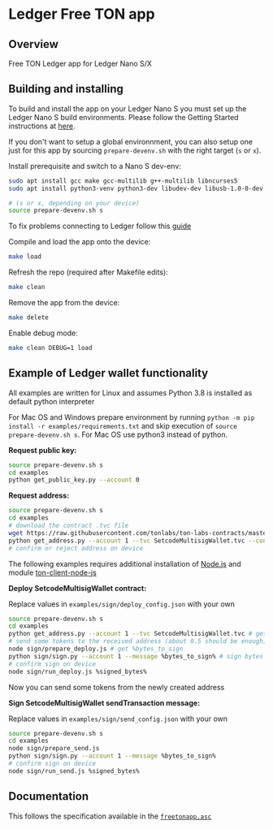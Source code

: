 # Ledger Free TON app

## Overview
Free TON Ledger app for Ledger Nano S/X

## Building and installing
To build and install the app on your Ledger Nano S you must set up the Ledger Nano S build environments. Please follow the Getting Started instructions at [here](https://ledger.readthedocs.io/en/latest/userspace/getting_started.html).

If you don't want to setup a global environnment, you can also setup one just for this app by sourcing `prepare-devenv.sh` with the right target (`s` or `x`).

Install prerequisite and switch to a Nano S dev-env:

```bash
sudo apt install gcc make gcc-multilib g++-multilib libncurses5
sudo apt install python3-venv python3-dev libudev-dev libusb-1.0-0-dev

# (s or x, depending on your device)
source prepare-devenv.sh s 
```

To fix problems connecting to Ledger follow this [guide](https://support.ledger.com/hc/en-us/articles/115005165269-Fix-connection-issues)

Compile and load the app onto the device:
```bash
make load
```

Refresh the repo (required after Makefile edits):
```bash
make clean
```

Remove the app from the device:
```bash
make delete
```

Enable debug mode:
```bash
make clean DEBUG=1 load
```

## Example of Ledger wallet functionality

All examples are written for Linux and assumes Python 3.8 is installed as default python interpreter

For Mac OS and Windows prepare environment by running `python -m pip install -r examples/requirements.txt` and skip execution of `source prepare-devenv.sh s`. For Mac OS use python3 instead of python.

**Request public key:**
```bash
source prepare-devenv.sh s
cd examples
python get_public_key.py --account 0
```

**Request address:**
```bash
source prepare-devenv.sh s
cd examples
# download the contract .tvc file
wget https://raw.githubusercontent.com/tonlabs/ton-labs-contracts/master/solidity/setcodemultisig/SetcodeMultisigWallet.tvc
python get_address.py --account 1 --tvc SetcodeMultisigWallet.tvc --confirm
# confirm or reject address on device
```

The following examples requires additional installation of [Node.js](https://github.com/nodesource/distributions/blob/master/README.md#installation-instructions) and module [ton-client-node-js](https://www.npmjs.com/package/ton-client-node-js)

**Deploy SetcodeMultisigWallet contract:**

Replace values in `examples/sign/deploy_config.json` with your own
```bash
source prepare-devenv.sh s
cd examples
python get_address.py --account 1 --tvc SetcodeMultisigWallet.tvc # get future address of the contract
# send some tokens to the received address (about 0.5 should be enough)
node sign/prepare_deploy.js # get %bytes_to_sign
python sign/sign.py --account 1 --message %bytes_to_sign% # sign bytes on device
# confirm sign on device
node sign/run_deploy.js %signed_bytes%
```
Now you can send some tokens from the newly created address

**Sign SetcodeMultisigWallet sendTransaction message:**

Replace values in `examples/sign/send_config.json` with your own
```bash
source prepare-devenv.sh s
cd examples
node sign/prepare_send.js 
python sign/sign.py --account 1 --message %bytes_to_sign%
# confirm sign on device
node sign/run_send.js %signed_bytes%
```

## Documentation
This follows the specification available in the [`freetonapp.asc`](https://github.com/play-ton/ledger-app-freeton/blob/master/doc/freetonapp.asc)
